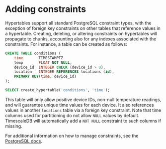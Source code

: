# Adding constraints

Hypertables support all standard PostgreSQL constraint types, with the
exception of foreign key constraints on other tables that reference
values in a hypertable. Creating, deleting, or altering constraints on
hypertables will propagate to chunks, accounting also for any indexes
associated with the constraints. For instance, a table can be created
as follows:


```sql
CREATE TABLE conditions (
    time       TIMESTAMPTZ
    temp       FLOAT NOT NULL,
    device_id  INTEGER CHECK (device_id > 0),
    location   INTEGER REFERENCES locations (id),
    PRIMARY KEY(time, device_id)
);

SELECT create_hypertable('conditions', 'time');
```

This table will only allow positive device IDs, non-null temperature
readings, and will guarantee unique time values for each device. It
also references values in another `locations` table via a foreign key
constraint. Note that time columns used for partitioning do not allow
`NULL` values by default. TimescaleDB will automatically add a `NOT
NULL` constraint to such columns if missing.

For additional information on how to manage constraints, see the
[PostgreSQL docs][postgres-createconstraint].



[postgres-createconstraint]: https://www.postgresql.org/docs/current/static/ddl-constraints.html
